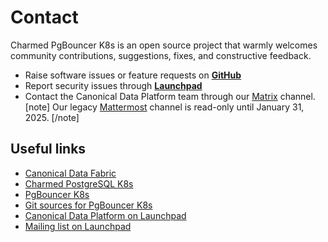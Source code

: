 # Contact

Charmed PgBouncer K8s is an open source project that warmly welcomes community contributions, suggestions, fixes, and constructive feedback.
* Raise software issues or feature requests on [**GitHub**](https://github.com/canonical/pgbouncer-k8s-operator/issues/new/choose)
* Report security issues through [**Launchpad**](https://wiki.ubuntu.com/DebuggingSecurity#How%20to%20File)
* Contact the Canonical Data Platform team through our [Matrix](https://matrix.to/#/#charmhub-data-platform:ubuntu.com) channel.
[note]
Our legacy [Mattermost](https://chat.charmhub.io/charmhub/channels/data-platform) channel is read-only until January 31, 2025.
[/note]


## Useful links
* [Canonical Data Fabric](https://ubuntu.com/data/)
* [Charmed PostgreSQL K8s](https://charmhub.io/postgresql-k8s)
* [PgBouncer K8s](https://charmhub.io/pgbouncer-k8s)
* [Git sources for PgBouncer K8s](https://github.com/canonical/pgbouncer-k8s-operator)
* [Canonical Data Platform on Launchpad](https://launchpad.net/~data-platform)
* [Mailing list on Launchpad](https://lists.launchpad.net/data-platform/)